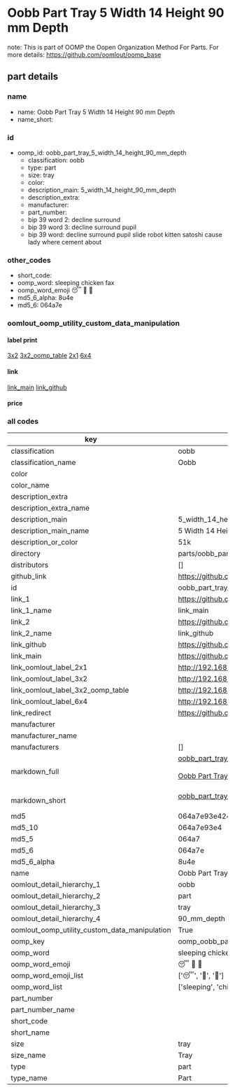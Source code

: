 # Oobb Part Tray 5 Width 14 Height 90 mm Depth  

note: This is part of OOMP the Oopen Organization Method For Parts. For more details: https://github.com/oomlout/oomp_base

##  part details
  







### name
* name: Oobb Part Tray 5 Width 14 Height 90 mm Depth
* name_short: 
### id
* oomp_id: oobb_part_tray_5_width_14_height_90_mm_depth
  * classification: oobb
  * type: part
  * size: tray
  * color: 
  * description_main: 5_width_14_height_90_mm_depth
  * description_extra: 
  * manufacturer: 
  * part_number: 
  * bip 39 word 2: decline surround
  * bip 39 word 3: decline surround pupil
  * bip 39 word: decline surround pupil slide robot kitten satoshi cause lady where cement about

### other_codes
* short_code: 
* oomp_word: sleeping chicken fax
* oomp_word_emoji :sleeping: :chicken: :fax:
* md5_6_alpha: 8u4e
* md5_6: 064a7e






### oomlout_oomp_utility_custom_data_manipulation
#### label print
[3x2](http://192.168.1.245:1112/?label=oomp%208u4e)
[3x2_oomp_table](http://192.168.1.108:1112/?label=oomp%208u4e)
[2x1](http://192.168.1.242:1112/?label=oomp%208u4e)
[6x4](http://192.168.1.55:1112/?label=oomp%208u4e)    

#### link

[link_main](https://github.com/oomlout/oomlout_oomp_version_1_messy/tree/main/parts/oobb_part_tray_5_width_14_height_90_mm_depth) [link_github](https://github.com/oomlout/oomlout_oomp_version_1_messy/tree/main/parts/oobb_part_tray_5_width_14_height_90_mm_depth)                             

#### price







### all codes 
| key | value |  
| --- | --- |  
| classification | oobb |  
| classification_name | Oobb |  
| color |  |  
| color_name |  |  
| description_extra |  |  
| description_extra_name |  |  
| description_main | 5_width_14_height_90_mm_depth |  
| description_main_name | 5 Width 14 Height 90 mm Depth |  
| description_or_color | 51k |  
| directory | parts/oobb_part_tray_5_width_14_height_90_mm_depth |  
| distributors | [] |  
| github_link | https://github.com/oomlout/oomlout_oomp_part_src/tree/main/parts/oobb_part_tray_5_width_14_height_90_mm_depth |  
| id | oobb_part_tray_5_width_14_height_90_mm_depth |  
| link_1 | https://github.com/oomlout/oomlout_oomp_version_1_messy/tree/main/parts/oobb_part_tray_5_width_14_height_90_mm_depth |  
| link_1_name | link_main |  
| link_2 | https://github.com/oomlout/oomlout_oomp_version_1_messy/tree/main/parts/oobb_part_tray_5_width_14_height_90_mm_depth |  
| link_2_name | link_github |  
| link_github | https://github.com/oomlout/oomlout_oomp_version_1_messy/tree/main/parts/oobb_part_tray_5_width_14_height_90_mm_depth |  
| link_main | https://github.com/oomlout/oomlout_oomp_version_1_messy/tree/main/parts/oobb_part_tray_5_width_14_height_90_mm_depth |  
| link_oomlout_label_2x1 | http://192.168.1.242:1112/?label=oomp%208u4e |  
| link_oomlout_label_3x2 | http://192.168.1.245:1112/?label=oomp%208u4e |  
| link_oomlout_label_3x2_oomp_table | http://192.168.1.108:1112/?label=oomp%208u4e |  
| link_oomlout_label_6x4 | http://192.168.1.55:1112/?label=oomp%208u4e |  
| link_redirect | https://github.com/oomlout/oomlout_oomp_version_1_messy/tree/main/parts/oobb_part_tray_5_width_14_height_90_mm_depth |  
| manufacturer |  |  
| manufacturer_name |  |  
| manufacturers | [] |  
| markdown_full | [oobb_part_tray_5_width_14_height_90_mm_depth](none)<br>[](none)<br>[Oobb Part Tray 5 Width 14 Height 90 Mm Depth](none)<br><br> |  
| markdown_short | [oobb_part_tray_5_width_14_height_90_mm_depth](none)<br><br> |  
| md5 | 064a7e93e42497eded5d9cb95bf6a1c7 |  
| md5_10 | 064a7e93e4 |  
| md5_5 | 064a7 |  
| md5_6 | 064a7e |  
| md5_6_alpha | 8u4e |  
| name | Oobb Part Tray 5 Width 14 Height 90 mm Depth |  
| oomlout_detail_hierarchy_1 | oobb |  
| oomlout_detail_hierarchy_2 | part |  
| oomlout_detail_hierarchy_3 | tray |  
| oomlout_detail_hierarchy_4 | 90_mm_depth |  
| oomlout_oomp_utility_custom_data_manipulation | True |  
| oomp_key | oomp_oobb_part_tray_5_width_14_height_90_mm_depth |  
| oomp_word | sleeping chicken fax |  
| oomp_word_emoji | :sleeping: :chicken: :fax: |  
| oomp_word_emoji_list | [':sleeping:', ':chicken:', ':fax:'] |  
| oomp_word_list | ['sleeping', 'chicken', 'fax'] |  
| part_number |  |  
| part_number_name |  |  
| short_code |  |  
| short_name |  |  
| size | tray |  
| size_name | Tray |  
| type | part |  
| type_name | Part |  
